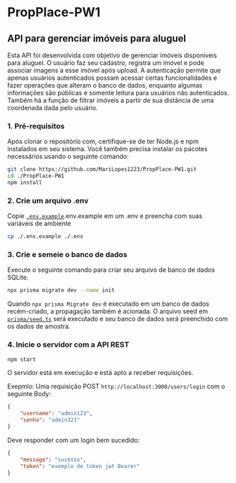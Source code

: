 # PropPlace-PW1

## API para gerenciar imóveis para aluguel

Esta API foi desenvolvida com objetivo de gerenciar imóveis disponíveis para aluguel. O usuário faz seu cadastro, registra um imóvel e pode associar imagens a esse imóvel após upload. A autenticação permite que apenas usuários autenticados possam acessar certas funcionalidades e fazer operações que alteram o banco de dados, enquanto algumas informações são públicas e somente leitura para usuários não autenticados. Também há a função de filtrar imóveis a partir de sua distância de uma coordenada dada pelo usuário.

### 1. Pré-requisitos

Após clonar o repositório com, certifique-se de ter Node.js e npm instalados em seu sistema. Você também precisa instalar os pacotes necessários usando o seguinte comando:

```bash
git clone https://github.com/MariLopes1223/PropPlace-PW1.git
cd ./PropPlace-PW1
npm install
```

### 2. Crie um arquivo .env

Copie [`.env.example`](./.env.example).env.example em um .env e preencha com suas variáveis de ambiente

```bash
cp ./.env.example ./.env
```

### 3. Crie e semeie o banco de dados

Execute o seguinte comando para criar seu arquivo de banco de dados SQLite.

```bash
npx prisma migrate dev --name init
```

Quando `npx prisma Migrate dev` é executado em um banco de dados recém-criado, a propagação também é acionada. O arquivo seed em [`prisma/seed.ts`](./prisma/seed.ts) será executado e seu banco de dados será preenchido com os dados de amostra.

### 4. Inicie o servidor com a API REST

```bash
npm start
```

O servidor está em execução e está apto a receber requisições.

Exepmlo:
Uma requisição POST `http://localhost:3000/users/login` com o seguinte Body:

```json
{
    "username": "admin123",
    "senha": "admin321"
}
```

Deve responder com um login bem sucedido:

```json
{
    "message": "sucesso",
    "token": "exemplo de token jwt Bearer"
}
```
